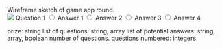 <!DOCTYPE html>
<html>
  <head>
    <title>PiN Demo App</title>
  </head> 
  <body>
<p>
  Wireframe sketch of game app round.
  <br>
  <img src="https://drive.google.com/file/d/0B-Vojg2UvNaNNFBobHdTeEFHamM/view?usp=sharing"
</p>	
    <label>Question 1</label>
<label>
  <input type="radio" name="status">
  Answer 1
</label>
<label>
  <input type="radio" name="status">
  Answer 2
</label>
<label>
  <input type="radio" name="status">
  Answer 3
</label>
<label>
  <input type="radio" name="status">
  Answer 4
</label>
  </body>  
</html>

prize: string
list of questions: string, array 
list of potential answers: string, array, boolean
number of questions. questions numbered: integers



 
